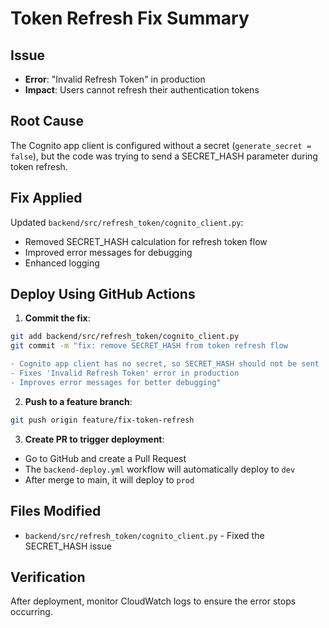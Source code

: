 # Token Refresh Fix Summary

## Issue
- **Error**: "Invalid Refresh Token" in production
- **Impact**: Users cannot refresh their authentication tokens

## Root Cause
The Cognito app client is configured without a secret (`generate_secret = false`), but the code was trying to send a SECRET_HASH parameter during token refresh.

## Fix Applied
Updated `backend/src/refresh_token/cognito_client.py`:
- Removed SECRET_HASH calculation for refresh token flow
- Improved error messages for debugging
- Enhanced logging

## Deploy Using GitHub Actions

1. **Commit the fix**:
```bash
git add backend/src/refresh_token/cognito_client.py
git commit -m "fix: remove SECRET_HASH from token refresh flow

- Cognito app client has no secret, so SECRET_HASH should not be sent
- Fixes 'Invalid Refresh Token' error in production
- Improves error messages for better debugging"
```

2. **Push to a feature branch**:
```bash
git push origin feature/fix-token-refresh
```

3. **Create PR to trigger deployment**:
- Go to GitHub and create a Pull Request
- The `backend-deploy.yml` workflow will automatically deploy to `dev`
- After merge to main, it will deploy to `prod`

## Files Modified
- `backend/src/refresh_token/cognito_client.py` - Fixed the SECRET_HASH issue

## Verification
After deployment, monitor CloudWatch logs to ensure the error stops occurring.
